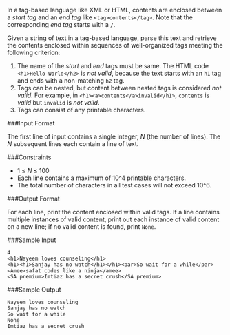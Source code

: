 In a tag-based language like XML or HTML, contents are enclosed between a *start tag* and an *end tag* like `<tag>contents</tag>`. Note that the corresponding *end tag* starts with a `/`.

Given a string of text in a tag-based language, parse this text and retrieve the contents enclosed within sequences of well-organized tags meeting the following criterion:

1. The name of the *start* and *end* tags must be same. The HTML code `<h1>Hello World</h2>` is *not valid*, because the text starts with an `h1` tag and ends with a non-matching `h2` tag.
2. Tags can be nested, but content between nested tags is considered *not valid*. For example, in `<h1><a>contents</a>invalid</h1>`, `contents` is *valid* but `invalid` is *not valid*.
3. Tags can consist of any printable characters.

###Input Format

The first line of input contains a single integer, *N* (the number of lines). 
The *N* subsequent lines each contain a line of text.

###Constraints

* 1 ≤ *N* ≤ 100
* Each line contains a maximum of 10^4 printable characters.
* The total number of characters in all test cases will not exceed 10^6.

###Output Format

For each line, print the content enclosed within valid tags. 
If a line contains multiple instances of valid content, print out each instance of valid content on a new line; if no valid content is found, print `None`.

###Sample Input
```
4
<h1>Nayeem loves counseling</h1>
<h1><h1>Sanjay has no watch</h1></h1><par>So wait for a while</par>
<Amee>safat codes like a ninja</amee>
<SA premium>Imtiaz has a secret crush</SA premium>
```
###Sample Output
```
Nayeem loves counseling
Sanjay has no watch
So wait for a while
None
Imtiaz has a secret crush
```
